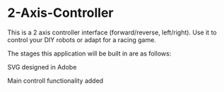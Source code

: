 # 2-Axis-Controller
This is a 2 axis controller interface (forward/reverse, left/right). Use it to control your DIY robots or adapt for a racing game. 

The stages this application will be built in are as follows: 

SVG designed in Adobe

Main controll functionality added 


